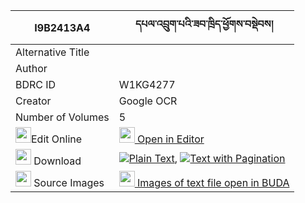 |I9B2413A4|དཔལ་འབྲུག་པའི་ཟབ་ཁྲིད་ཕྱོགས་བསྡེབས། 
| --- | --- 
|Alternative Title |
|Author | 
|BDRC ID | W1KG4277
|Creator | Google OCR
|Number of Volumes| 5
|<img width="25" src="https://img.icons8.com/color/25/000000/edit-property.png">Edit Online| [<img width="25" src="https://avatars.githubusercontent.com/u/45091458?s=200&v=4"> Open in Editor](http://editor.openpecha.org/I9B2413A4)
|<img width="25" src="https://img.icons8.com/fluent/48/000000/download-2.png"/>  Download | [![](https://img.icons8.com/color/20/000000/txt.png)Plain Text](https://github.com/Openpecha/I9B2413A4/releases/download/v1/pal_drukpa_i_zab_tri_chok_deb_plain_I9B2413A4.zip), [![](https://img.icons8.com/color/20/000000/txt.png)Text with Pagination](https://github.com/Openpecha/I9B2413A4/releases/download/v1/pal_drukpa_i_zab_tri_chok_deb_pages_I9B2413A4.zip)
|<img width="25" src="https://img.icons8.com/plasticine/100/000000/pictures-folder.png"/>  Source Images | [<img width="25" src="https://library.bdrc.io/icons/BUDA-small.svg"> Images of text file open in BUDA](https://library.bdrc.io/show/bdr:W1KG4277)